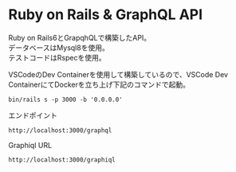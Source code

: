 # Ruby on Rails & GraphQL API

Ruby on Rails6とGrapqhQLで構築したAPI。  
データベースはMysql8を使用。  
テストコードはRspecを使用。  

VSCodeのDev Containerを使用して構築しているので、VSCode Dev ContainerにてDockerを立ち上げ下記のコマンドで起動。

```
bin/rails s -p 3000 -b '0.0.0.0'
```

エンドポイント

```
http://localhost:3000/graphql
```

Graphiql URL

```
http://localhost:3000/graphiql
```
